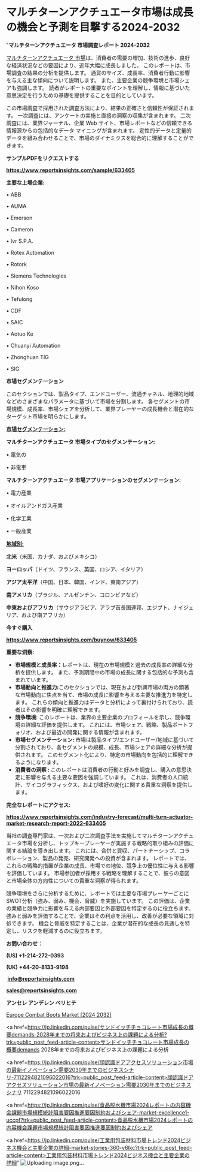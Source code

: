 # マルチターンアクチュエータ市場は成長の機会と予測を目撃する2024-2032

"<strong>マルチターンアクチュエータ 市場調査レポート 2024-2032</strong>

<a href=https://www.reportsinsights.com/sample/633405>マルチターンアクチュエータ 市場</a>は、消費者の需要の増加、技術の進歩、良好な経済状況などの要因により、近年大幅に成長しました。 このレポートは、市場調査の結果の分析を提供します。 通貨のサイズ、成長率、消費者行動に影響を与える主な傾向について説明します。 また、主要企業の競争環境と市場シェアも強調します。 読者がレポートの重要なポイントを理解し、情報に基づいた意思決定を行うための基礎を提供することを目的としています。

この市場調査で採用された調査方法により、結果の正確さと信頼性が保証されます。 一次調査には、アンケートの実施と直接の洞察の収集が含まれます。 二次調査には、業界ジャーナル、企業 Web サイト、市場レポートなどの信頼できる情報源からの包括的なデータ マイニングが含まれます。 定性的データと定量的データを組み合わせることで、市場のダイナミクスを総合的に理解することができます。

<strong><b>サンプルPDFをリクエストする</b></strong>

<a href=https://www.reportsinsights.com/sample/633405><strong><u>https://www.reportsinsights.com/sample/633405</u></strong></a>

<strong>主要な上場企業:</strong>

• ABB

• AUMA

• Emerson

• Cameron

• Ivr S.P.A.

• Rotex Automation

• Rotork

• Siemens Technologies

• Nihon Koso

• Tefulong

• CDF

• SAIC

• Aotuo Ke

• Chuanyi Automation

• Zhonghuan TIG

• SIG

<strong>市場セグメンテーション</strong>

このセクションでは、製品タイプ、エンドユーザー、流通チャネル、地理的地域などのさまざまなパラメータに基づいて市場を分割します。 各セグメントの市場規模、成長率、市場シェアを分析して、業界プレーヤーの成長機会と潜在的なターゲット市場を明らかにします。

<strong><u>市場セグメンテーション</u></strong><strong><u>:</u></strong>

<strong>マルチターンアクチュエータ 市場タイプのセグメンテーション:</strong>

• 電気の

• 非電車

<strong>マルチターンアクチュエータ 市場アプリケーションのセグメンテーション:</strong>

• 電力産業

• オイルアンドガス産業

• 化学工業

• 一般産業

<strong><u>地域別</u></strong><strong><u>:</u></strong>

<strong>北米</strong>（米国、カナダ、およびメキシコ）

<strong>ヨーロッパ</strong>（ドイツ、フランス、英国、ロシア、イタリア）

<strong>アジア太平洋</strong>（中国、日本、韓国、インド、東南アジア）

<strong>南アメリカ</strong>（ブラジル、アルゼンチン、コロンビアなど）

<strong>中東およびアフリカ</strong>（サウジアラビア、アラブ首長国連邦、エジプト、ナイジェリア、および南アフリカ）

<strong>今すぐ購入</strong>

<a href=https://www.reportsinsights.com/buynow/633405><strong><u>https://www.reportsinsights.com/buynow/633405</u></strong></a>

<strong>重要な洞察:</strong>
<ul>
  <li><strong>市場規模と成長率：</strong>レポートは、現在の市場規模と過去の成長率の詳細な分析を提供します。 また、予測期間中の市場の成長に関する包括的な予測も含まれています。</li>
  <li><strong>市場動向と推進力:</strong>このセクションでは、現在および新興市場の両方の顕著な市場動向に焦点を当て、市場の成長に影響を与える主要な推進力を特定します。 これらの傾向と推進力はデータと分析によって裏付けられており、読者はその影響を明確に理解できます。</li>
  <li><strong>競争環境</strong>: このレポートは、業界の主要企業のプロフィールを示し、競争環境の詳細な評価を提供します。 これには、市場シェア、戦略、製品ポートフォリオ、および最近の開発に関する情報が含まれます。</li>
  <li><strong>市場セグメンテーション: </strong>市場は製品タイプ/エンドユーザー/地域に基づいて分割されており、各セグメントの規模、成長、市場シェアの詳細な分析が提供されます。 このセグメント化により、特定の市場動向を包括的に理解できるようになります。</li>
  <li><strong>消費者の洞察 : </strong>このレポートは消費者の行動と好みを調査し、購入の意思決定に影響を与える主要な要因を強調しています。 これは、消費者の人口統計、サイコグラフィックス、および嗜好の変化に関する貴重な洞察を提供します。</li>
</ul>
<strong>完全なレポートにアクセス:</strong>

<a href=https://www.reportsinsights.com/industry-forecast/multi-turn-actuator-market-research-report-2022-633405><strong><u><b>https://www.reportsinsights.com/industry-forecast/multi-turn-actuator-market-research-report-2022-633405</b></u></strong></a>

当社の調査専門家は、一次および二次調査手法を実施してマルチターンアクチュエータ市場を分析し、トップキープレーヤーが実施する戦略的取り組みの評価に関する結論を導き出します。 これには、合併と買収、パートナーシップ、コラボレーション、製品の発売、研究開発への投資が含まれます。 レポートでは、これらの戦略的措置が企業の成長、市場での地位、競争上の優位性に与える影響を評価しています。 市場参加者が採用する戦略を理解することで、彼らの意図と市場全体の方向性についての貴重な洞察が得られます。

競争環境をさらに分析するために、レポートでは主要な市場プレーヤーごとにSWOT分析（強み、弱み、機会、脅威）を実施しています。 この評価は、企業の業績と競争力に影響を与える内部要因と外部要因を特定するのに役立ちます。 強みと弱みを評価することで、企業はその利点を活用し、改善が必要な領域に対処できます。 機会と脅威を特定することは、企業が潜在的な成長の見通しを特定し、リスクを軽減するのに役立ちます。

<strong>お問い合わせ：</strong>

<strong>(US) +1-214-272-0393</strong>

<strong>(UK) +44-20-8133-9198</strong>

<strong> </strong><a href=info@reportsinsights.com><strong><u>info@reportsinsights.com</u></strong></a>

<a href=sales@reportsinsights.com><strong><u>sales@reportsinsights.com</u></strong></a>

<strong>アンセレ アンデレン ベリヒテ</strong>

<a href=https://www.linkedin.com/pulse/europe-combat-boots-markets-2024-comprehensive-ub3kf/>Europe Combat Boots Market [2024 2032]</a>

<a href=https://jp.linkedin.com/pulse/サンドイッチチョコレート市場成長の概要demands-2028年までの将来およびビジネス上の課題による分析?trk=public_post_feed-article-content>サンドイッチチョコレート市場成長の概要demands 2028年までの将来およびビジネス上の課題による分析</a>

<a href=https://jp.linkedin.com/pulse/顔認識ドアアクセスソリューション市場の最新イノベーション需要2030年までのビジネスシナリ-7112294821096022016?trk=public_post_feed-article-content>顔認識ドアアクセスソリューション市場の最新イノベーション需要2030年までのビジネスシナリ 7112294821096022016</a>

<a href=https://jp.linkedin.com/pulse/食品脱水機市場2024レポートの内容機会課題市場規模統計阻害要因推進要因制約およびシェア-market-excellence1-uccpf?trk=public_post_feed-article-content>食品脱水機市場2024レポートの内容機会課題市場規模統計阻害要因推進要因制約およびシェア</a>

<a href=https://jp.linkedin.com/pulse/工業用包装材料市場トレンド2024ビジネス機会と主要企業の詳細-market-stories-360-v6lkc?trk=public_post_feed-article-content>工業用包装材料市場トレンド2024ビジネス機会と主要企業の詳細</a>"
![Uploading image.png…]()
